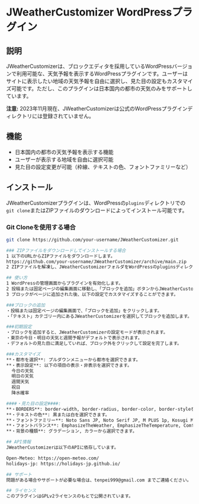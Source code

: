 # JWeatherCustomizer WordPressプラグイン

## 説明
JWeatherCustomizerは、ブロックエディタを採用しているWordPressバージョンで利用可能な、天気予報を表示するWordPressプラグインです。ユーザーはサイトに表示したい地域の天気予報を自由に選択し、見た目の設定もカスタマイズ可能です。ただし、このプラグインは日本国内の都市の天気のみをサポートしています。

**注意:** 2023年11月現在、JWeatherCustomizerは公式のWordPressプラグインディレクトリには登録されていません。

## 機能
- 日本国内の都市の天気予報を表示する機能
- ユーザーが表示する地域を自由に選択可能
- 見た目の設定変更が可能（枠線、テキストの色、フォントファミリーなど）

## インストール
JWeatherCustomizerプラグインは、WordPressの`plugins`ディレクトリでの`git clone`またはZIPファイルのダウンロードによってインストール可能です。

### Git Cloneを使用する場合
```bash
git clone https://github.com/your-username/JWeatherCustomizer.git

### ZIPファイルをダウンロードしてインストールする場合
1 以下のURLからZIPファイルをダウンロードします。
https://github.com/your-username/JWeatherCustomizer/archive/main.zip
2 ZIPファイルを解凍し、JWeatherCustomizerフォルダをWordPressのpluginsディレクトリにアップロードします。

## 使い方
1 WordPressの管理画面からプラグインを有効化します。
2 投稿または固定ページの編集画面に移動し、「ブロックを追加」ボタンからJWeatherCustomizerプラグインを選択します。
3 ブロックがページに追加された後、以下の設定でカスタマイズすることができます。

###ブロックの追加
・投稿または固定ページの編集画面で、「ブロックを追加」をクリックします。
・「テキスト」カテゴリー内にあるJWeatherCustomizerを選択してブロックを追加します。

###初期設定
・ブロックを追加すると、JWeatherCustomizerの設定モードが表示されます。
・東京の今日・明日の天気と週間予報がデフォルトで表示されます。
・デフォルトの見た目に満足していれば、ブロック外をクリックして設定を完了します。

###カスタマイズ
**・都市を選択**: プルダウンメニューから都市を選択できます。
**・表示設定**: 以下の項目の表示・非表示を選択できます。
  今日の天気
  明日の天気
  週間天気
  祝日
  降水確率

####・見た目の設定####: 
**・BORDERS**: border-width, border-radius, border-color, border-styleをカスタマイズできます。
**・テキストの色**: 黒または白を選択できます。
**・フォントファミリー**: Noto Sans JP, Noto Serif JP, M PLUS 1p, Kosugi Maru, Sawarabi Gothicから選択できます。
**・フォントバランス**: EmphasizeTheWeather, EmphasizeTheTemperature, Comfortableの中からバランスを選択できます。
**・背景の種類**: グラデーション, カラーから選択できます。

## API情報
JWeatherCustomizerは以下のAPIに依存しています。

Open-Meteo: https://open-meteo.com/
holidays-jp: https://holidays-jp.github.io/

## サポート
問題がある場合やサポートが必要な場合は、tenpei999@gmail.com までご連絡ください。

## ライセンス
このプラグインはGPLv2ライセンスのもとで公開されています。